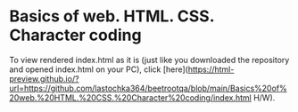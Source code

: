 # Basics of web. HTML. CSS. Character coding

To view rendered index.html as it is (just like you downloaded the repository and opened index.html on your PC), click [here](https://html-preview.github.io/?url=https://github.com/lastochka364/beetrootqa/blob/main/Basics%20of%20web.%20HTML.%20CSS.%20Character%20coding/index.html H/W).